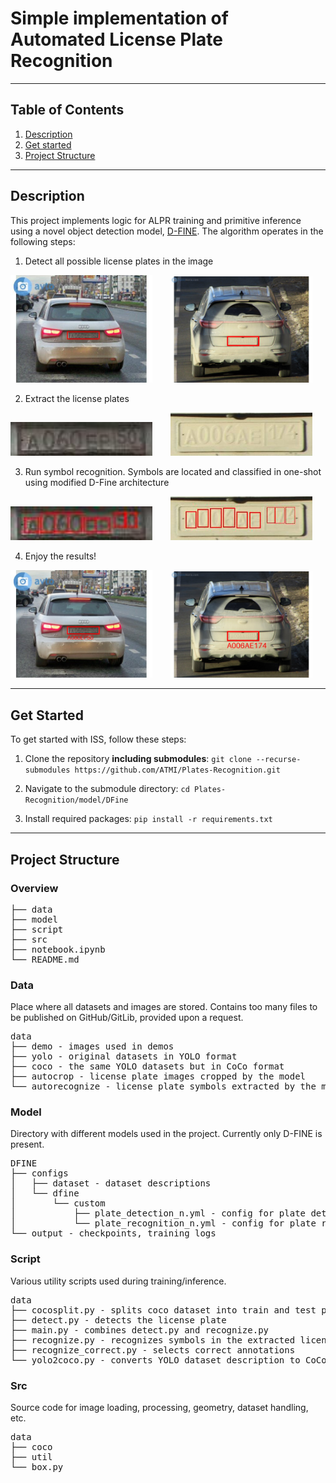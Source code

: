 # Simple implementation of Automated License Plate Recognition


---

## Table of Contents
1) [Description](#Description)
2) [Get started](#get-started)
3) [Project Structure](#project-structure)
----


## Description

This project implements logic for ALPR training and primitive inference using a novel object detection
model, [D-FINE](https://github.com/Peterande/D-FINE/tree/master). 
The algorithm operates in the following steps:

1) Detect all possible license plates in the image

<img src="data/demo/draw/ru5385578%20%5Bа%20060%20ер%2050%5D%20Audi%20A1%20Sportback.jpg" alt="A" style="display:inline; width:45%; margin-right:5%;"/>
<img src="data/demo/draw/26491443.jpg" alt="B" style="display:inline; width:45%;"/>

2) Extract the license plates

<img src="data/demo/crop/ru5385578%20%5Bа%20060%20ер%2050%5D%20Audi%20A1%20Sportback.jpg" alt="A" style="display:inline; width:45%; margin-right:5%;"/>
<img src="data/demo/crop/26491443.jpg" alt="B" style="display:inline; width:45%;"/>

3) Run symbol recognition. Symbols are located and classified in one-shot using modified D-Fine architecture

<img src="data/demo/recognize/ru5385578%20%5Bа%20060%20ер%2050%5D%20Audi%20A1%20Sportback.jpg" alt="A" style="display:inline; width:45%; margin-right:5%;"/>
<img src="data/demo/recognize/26491443.jpg" alt="B" style="display:inline; width:45%;"/>

4) Enjoy the results!

<img src="data/demo/full/ru5385578%20%5Bа%20060%20ер%2050%5D%20Audi%20A1%20Sportback.png" alt="A" style="display:inline; width:45%; margin-right:5%;"/>
<img src="data/demo/full/26491443.jpg" alt="B" style="display:inline; width:45%;"/>

----

## Get Started
To get started with ISS, follow these steps:

1) Clone the repository **including submodules**: ```git clone --recurse-submodules https://github.com/ATMI/Plates-Recognition.git``` 

2) Navigate to the submodule directory: ```cd Plates-Recognition/model/DFine```

2) Install required packages: ```pip install -r requirements.txt```


----

## Project Structure

### Overview

<pre>
├── data  
├── model
├── script
├── src
├── notebook.ipynb
└── README.md
</pre>

### Data

Place where all datasets and images are stored.
Contains too many files to be published on GitHub/GitLib,
provided upon a request.

<pre>
data
├── demo - images used in demos
├── yolo - original datasets in YOLO format
├── coco - the same YOLO datasets but in CoCo format
├── autocrop - license plate images cropped by the model
└── autorecognize - license plate symbols extracted by the model
</pre>

### Model

Directory with different models used in the project.
Currently only D-FINE is present.

<pre>
DFINE
├── configs
│   ├── dataset - dataset descriptions
│   └── dfine
│       └── custom
│           ├── plate_detection_n.yml - config for plate detection model (nano)
│           └── plate_recognition_n.yml - config for plate recognition model (nano)
└── output - checkpoints, training logs
</pre>

### Script

Various utility scripts used during training/inference.

<pre>
data
├── cocosplit.py - splits coco dataset into train and test parts
├── detect.py - detects the license plate
├── main.py - combines detect.py and recognize.py
├── recognize.py - recognizes symbols in the extracted license plate
├── recognize_correct.py - selects correct annotations
└── yolo2coco.py - converts YOLO dataset description to CoCo
</pre>

### Src

Source code for image loading, processing, geometry, dataset handling, etc.

<pre>
data
├── coco
├── util
└── box.py
</pre>